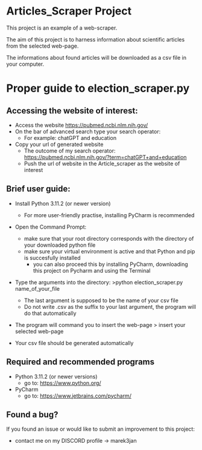 # Articles_Scraper Project
This project is an example of a web-scraper. 

The aim of this project is to harness information about scientific articles from the selected web-page.

The informations about found articles will be downloaded as a csv file in your computer.

# Proper guide to election_scraper.py 

## Accessing the website of interest:
* Access the website https://pubmed.ncbi.nlm.nih.gov/
* On the bar of advanced search type your search operator:
  * For example: chatGPT and education
* Copy your url of generated website
  * The outcome of my search operator: https://pubmed.ncbi.nlm.nih.gov/?term=chatGPT+and+education
  * Push the url of website in the Article_scraper as the website of interest
## Brief user guide:

* Install Python 3.11.2 (or newer version)
  * For more user-friendly practise, installing PyCharm is recommended

* Open the Command Prompt:
  * make sure that your root directory corresponds with the directory of your downloaded python file
  * make sure your virtual environment is active and that Python and pip is succesfully installed
    * you can also proceed this by installing PyCharm, downloading this project on Pycharm and using the Terminal
    
* Type the arguments into the directory: >python   election_scraper.py   name_of_your_file
  * The last argument is supposed to be the name of your csv file 
  * Do not write .csv as the suffix to your last argument, the program will do that automatically
* The program will command you to insert the web-page > insert your selected web-page
* Your csv file should be generated automatically



## Required and recommended programs
* Python 3.11.2 (or newer versions)
  * go to: https://www.python.org/
* PyCharm  
  * go to: https://www.jetbrains.com/pycharm/



## Found a bug?
If you found an issue or would like to submit an improvement to this project:

- contact me on my DISCORD profile ->  marek3jan
